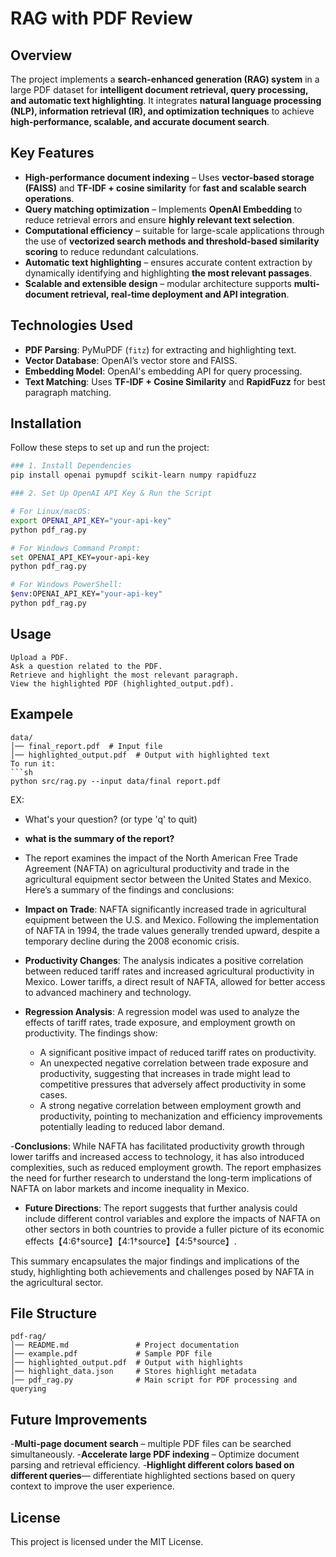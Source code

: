 # RAG with PDF Review

## Overview
The project implements a **search-enhanced generation (RAG) system** in a large PDF dataset for **intelligent document retrieval, query processing, and automatic text highlighting**.
It integrates **natural language processing (NLP), information retrieval (IR), and optimization techniques** to achieve **high-performance, scalable, and accurate document search**.

## Key Features
- **High-performance document indexing** – Uses **vector-based storage (FAISS)** and **TF-IDF + cosine similarity** for **fast and scalable search operations**.
- **Query matching optimization** – Implements **OpenAI Embedding** to reduce retrieval errors and ensure **highly relevant text selection**.
- **Computational efficiency** – suitable for large-scale applications through the use of **vectorized search methods and threshold-based similarity scoring** to reduce redundant calculations.
- **Automatic text highlighting** – ensures accurate content extraction by dynamically identifying and highlighting **the most relevant passages**.
- **Scalable and extensible design** – modular architecture supports **multi-document retrieval, real-time deployment and API integration**.

## Technologies Used
- **PDF Parsing**: PyMuPDF (`fitz`) for extracting and highlighting text.
- **Vector Database**: OpenAI’s vector store and FAISS.
- **Embedding Model**: OpenAI's embedding API for query processing.
- **Text Matching**: Uses **TF-IDF + Cosine Similarity** and **RapidFuzz** for best paragraph matching.

## Installation
Follow these steps to set up and run the project:

```sh
### 1. Install Dependencies
pip install openai pymupdf scikit-learn numpy rapidfuzz

### 2. Set Up OpenAI API Key & Run the Script

# For Linux/macOS:
export OPENAI_API_KEY="your-api-key"
python pdf_rag.py

# For Windows Command Prompt:
set OPENAI_API_KEY=your-api-key
python pdf_rag.py

# For Windows PowerShell:
$env:OPENAI_API_KEY="your-api-key"
python pdf_rag.py
```

## Usage
```
Upload a PDF.
Ask a question related to the PDF.
Retrieve and highlight the most relevant paragraph.
View the highlighted PDF (highlighted_output.pdf).
```
## Exampele
```
data/
│── final_report.pdf  # Input file
│── highlighted_output.pdf  # Output with highlighted text
To run it:
```sh
python src/rag.py --input data/final report.pdf
```
EX:
- What's your question? (or type 'q' to quit)
- **what is the summary of the report?**

- The report examines the impact of the North American Free Trade Agreement (NAFTA) on agricultural productivity and trade in the agricultural equipment sector between the United States and Mexico. Here’s a summary of the findings and conclusions:

- **Impact on Trade**: NAFTA significantly increased trade in agricultural equipment between the U.S. and Mexico. Following the implementation of NAFTA in 1994, the trade values generally trended upward, despite a temporary decline during the 2008 economic crisis.

- **Productivity Changes**: The analysis indicates a positive correlation between reduced tariff rates and increased agricultural productivity in Mexico. Lower tariffs, a direct result of NAFTA, allowed for better access to advanced machinery and technology.

- **Regression Analysis**: A regression model was used to analyze the effects of tariff rates, trade exposure, and employment growth on productivity. The findings show:
   - A significant positive impact of reduced tariff rates on productivity.
   - An unexpected negative correlation between trade exposure and productivity, suggesting that increases in trade might lead to competitive pressures that adversely affect productivity in some cases.
   - A strong negative correlation between employment growth and productivity, pointing to mechanization and efficiency improvements potentially leading to reduced labor demand.

-**Conclusions**: While NAFTA has facilitated productivity growth through lower tariffs and increased access to technology, it has also introduced complexities, such as reduced employment growth. The report emphasizes the need for further research to understand the long-term implications of NAFTA on labor markets and income inequality in Mexico.

- **Future Directions**: The report suggests that further analysis could include different control variables and explore the impacts of NAFTA on other sectors in both countries to provide a fuller picture of its economic effects【4:6†source】【4:1†source】【4:5†source】.

This summary encapsulates the major findings and implications of the study, highlighting both achievements and challenges posed by NAFTA in the agricultural sector.

## File Structure
```
pdf-rag/
│── README.md               # Project documentation
│── example.pdf             # Sample PDF file
│── highlighted_output.pdf  # Output with highlights
│── highlight_data.json     # Stores highlight metadata
│── pdf_rag.py              # Main script for PDF processing and querying
```

## Future Improvements

-**Multi-page document search** – multiple PDF files can be searched simultaneously.
-**Accelerate large PDF indexing** – Optimize document parsing and retrieval efficiency.
-**Highlight different colors based on different queries**— differentiate highlighted sections based on query context to improve the user experience.


## License
This project is licensed under the MIT License.
